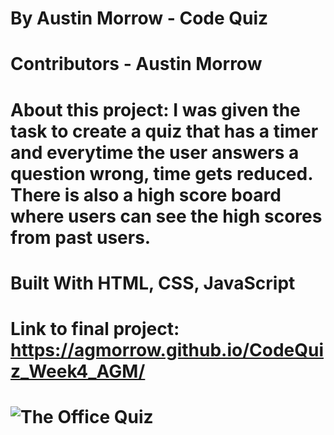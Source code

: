 # By Austin Morrow - Code Quiz
# Contributors - Austin Morrow
# About this project: I was given the task to create a quiz that has a timer and everytime the user answers a question wrong, time gets reduced. There is also a high score board where users can see the high scores from past users.
# Built With HTML, CSS, JavaScript
# Link to final project: https://agmorrow.github.io/CodeQuiz_Week4_AGM/
# ![The Office Quiz](https://user-images.githubusercontent.com/82473623/153061822-c8cc4221-1aac-492f-9b82-e7869b413093.gif)
